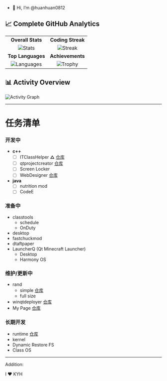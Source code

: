 - 👋 Hi, I’m @huanhuan0812

## 📈 Complete GitHub Analytics

| | |
| :---: | :---: |
| **Overall Stats** | **Coding Streak** |
| ![Stats](https://github-readme-stats.vercel.app/api?username=huanhuan0812&show_icons=true&count_private=true&include_all_commits=true&theme=defult&hide_border=true) | ![Streak](https://github-readme-streak-stats.herokuapp.com/?user=huanhuan0812&theme=defult&hide_border=true&fire=DD2727) |
| **Top Languages** | **Achievements** |
| ![Languages](https://github-readme-stats.vercel.app/api/top-langs/?username=huanhuan0812&layout=compact&theme=defult&hide_border=true&langs_count=6) | ![Trophy](https://github-profile-trophy.vercel.app/?username=huanhuan0812&theme=defult&no-frame=true&row=2) |

## 📊 Activity Overview

![Activity Graph](https://github-readme-activity-graph.vercel.app/graph?username=huanhuan0812&theme=defult&hide_border=true&area=true&height=300)

---
# 任务清单
### 开发中
- **c++**
  - [ ] ITClassHelper   **△** 
  [仓库](https://github.com/huanhuan0812/classtools)
  - [ ] qtprojectcreator [仓库](https://github.com/huanhuan0812/qtprojectcreator)
  - [ ] Screen Locker
  - [ ] WebDesigner [仓库](https://github.com/huanhuan0812/WebDesigner)
 - **java**
   - [ ] nutrition mod
   - [ ] CodeE
### 准备中
  - classtools
    - schedule
    - OnDuty
  - desktop
  - fastchuckmod
  - dtaftpaper
  - LauncherQ (Qt Minecraft Launcher)
    - Desktop
    - Harmony OS
### 维护/更新中
  - rand
    - simple [仓库](https://github.com/huanhuan0812/rand-simple)
    - full size
  - winqtdeployer [仓库](https://github.com/huanhuan0812/winqtdeployer)
  - My Page
    [仓库](https://github.com/huanhuan0812/huanhuan0812.github.io)
### 长期开发
  - runtime
  [仓库](https://github.com/huanhuan0812/runtime1)
  - kernel
  - Dynamic Restore FS
  - Class OS
---
Addition:

I :heart: KYH
